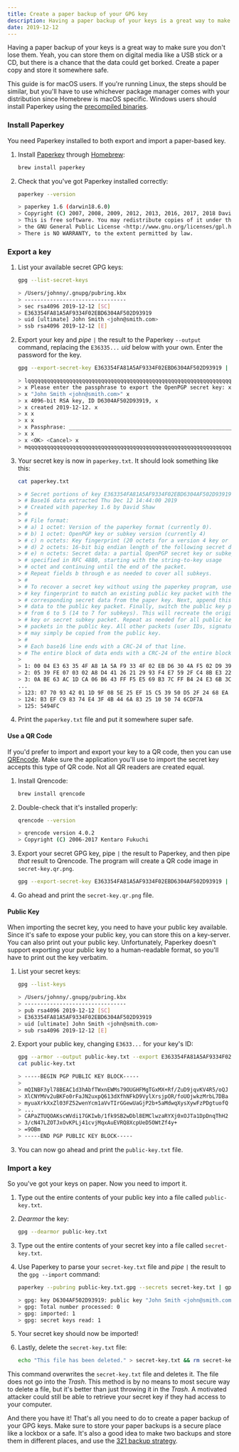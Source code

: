 ```yaml
---
title: Create a paper backup of your GPG key
description: Having a paper backup of your keys is a great way to make sure you don't lose them. Yeah, you can store them on digital media like a USB stick or a CD, but there is a chance that the data could get borked. Create a paper copy and store it somewhere safe.
date: 2019-12-12
---
```


Having a paper backup of your keys is a great way to make sure you don't lose them. Yeah, you can store them on digital media like a USB stick or a CD, but there is a chance that the data could get borked. Create a paper copy and store it somewhere safe.

This guide is for macOS users. If you're running Linux, the steps should be similar, but you'll have to use whichever package manager comes with your distribution since Homebrew is macOS specific. Windows users should install Paperkey using the [precompiled binaries](https://www.jabberwocky.com/software/paperkey/).

### Install Paperkey

You need Paperkey installed to both export and import a paper-based key.

1. Install [Paperkey](https://www.jabberwocky.com/software/paperkey/) through [Homebrew](https://brew.sh/):

    ```bash
    brew install paperkey
    ```

1. Check that you've got Paperkey installed correctly:

    ```bash
    paperkey --version

    > paperkey 1.6 (darwin18.6.0)
    > Copyright (C) 2007, 2008, 2009, 2012, 2013, 2016, 2017, 2018 David Shaw <dshaw@jabberwocky.com>
    > This is free software. You may redistribute copies of it under the terms of
    > the GNU General Public License <http://www.gnu.org/licenses/gpl.html>.
    > There is NO WARRANTY, to the extent permitted by law.
    ```

### Export a key

1. List your available secret GPG keys:

    ```bash
    gpg --list-secret-keys

    > /Users/johnny/.gnupg/pubring.kbx
    > --------------------------------
    > sec rsa4096 2019-12-12 [SC]
    > E363354FA81A5AF9334F02EBD6304AF502D93919
    > uid [ultimate] John Smith <john@smith.com>
    > ssb rsa4096 2019-12-12 [E]
    ```

1. Export your key and _pipe_ `|` the result to the Paperkey `--output` command, replacing the `E36335...` _uid_ below with your own. Enter the password for the key.

    ```bash
    gpg --export-secret-key E363354FA81A5AF9334F02EBD6304AF502D93919 | paperkey --output paperkey.txt

    > lqqqqqqqqqqqqqqqqqqqqqqqqqqqqqqqqqqqqqqqqqqqqqqqqqqqqqqqqqqqqqqqqqqqqqqqqqqqqqk
    > x Please enter the passphrase to export the OpenPGP secret key: x
    > x "John Smith <john@smith.com>" x
    > x 4096-bit RSA key, ID D6304AF502D93919, x
    > x created 2019-12-12. x
    > x x
    > x x
    > x Passphrase: _______________________________________________________________ x
    > x x
    > x <OK> <Cancel> x
    > mqqqqqqqqqqqqqqqqqqqqqqqqqqqqqqqqqqqqqqqqqqqqqqqqqqqqqqqqqqqqqqqqqqqqqqqqqqqqqj
    ```

1. Your secret key is now in `paperkey.txt`. It should look something like this:

    ```bash
    cat paperkey.txt

    > # Secret portions of key E363354FA81A5AF9334F02EBD6304AF502D93919
    > # Base16 data extracted Thu Dec 12 14:44:00 2019
    > # Created with paperkey 1.6 by David Shaw
    > #
    > # File format:
    > # a) 1 octet: Version of the paperkey format (currently 0).
    > # b) 1 octet: OpenPGP key or subkey version (currently 4)
    > # c) n octets: Key fingerprint (20 octets for a version 4 key or subkey)
    > # d) 2 octets: 16-bit big endian length of the following secret data
    > # e) n octets: Secret data: a partial OpenPGP secret key or subkey packet as
    > # specified in RFC 4880, starting with the string-to-key usage
    > # octet and continuing until the end of the packet.
    > # Repeat fields b through e as needed to cover all subkeys.
    > #
    > # To recover a secret key without using the paperkey program, use the
    > # key fingerprint to match an existing public key packet with the
    > # corresponding secret data from the paper key. Next, append this secret
    > # data to the public key packet. Finally, switch the public key packet tag
    > # from 6 to 5 (14 to 7 for subkeys). This will recreate the original secret
    > # key or secret subkey packet. Repeat as needed for all public key or subkey
    > # packets in the public key. All other packets (user IDs, signatures, etc.)
    > # may simply be copied from the public key.
    > #
    > # Each base16 line ends with a CRC-24 of that line.
    > # The entire block of data ends with a CRC-24 of the entire block of data.
    >
    > 1: 00 04 E3 63 35 4F A8 1A 5A F9 33 4F 02 EB D6 30 4A F5 02 D9 39 19 494042
    > 2: 05 39 FE 07 03 02 A8 D4 41 26 21 29 93 F4 E7 59 2F C4 8B E3 22 C3 E5C919
    > 3: 0A BE 63 AC 1D CA 06 B6 43 FF F5 E5 69 B3 7C FF B4 24 E3 6B 3C DD 3BEEE4
    ...
    > 123: 07 70 93 42 01 1D 9F 08 5E 25 EF 15 C5 39 50 D5 2F 24 68 EA F3 52 088714
    > 124: B3 EF C9 83 74 E4 3F 4B 44 6A 83 25 10 50 74 6CDF7A
    > 125: 5494FC
    ```

1. Print the `paperkey.txt` file and put it somewhere super safe.

#### Use a QR Code

If you'd prefer to import and export your key to a QR code, then you can use [QREncode](https://formulae.brew.sh/formula/qrencode). Make sure the application you'll use to import the secret key accepts this type of QR code. Not all QR readers are created equal.

1. Install Qrencode:

    ```bash
    brew install qrencode
    ```

1. Double-check that it's installed properly:

    ```bash
    qrencode --version

    > qrencode version 4.0.2
    > Copyright (C) 2006-2017 Kentaro Fukuchi
    ```

1. Export your secret GPG key, pipe `|` the result to Paperkey, and then pipe _that_ result to Qrencode. The program will create a QR code image in `secret-key.qr.png`.

    ```bash
    gpg --export-secret-key E363354FA81A5AF9334F02EBD6304AF502D93919 | paperkey --output-type raw | qrencode --8bit --output secret-key.qr.png
    ```

1. Go ahead and print the `secret-key.qr.png` file.

#### Public Key

When importing the secret key, you need to have your public key available. Since it's safe to expose your public key, you can store this on a key-server. You can also print out your public key. Unfortunately, Paperkey doesn't support exporting your public key to a human-readable format, so you'll have to print out the key verbatim.

1. List your secret keys:

    ```bash
    gpg --list-keys

    > /Users/johnny/.gnupg/pubring.kbx
    > --------------------------------
    > pub rsa4096 2019-12-12 [SC]
    > E363354FA81A5AF9334F02EBD6304AF502D93919
    > uid [ultimate] John Smith <john@smith.com>
    > sub rsa4096 2019-12-12 [E]
    ```

1. Export your public key, changing `E3633...` for your key's ID:

    ```bash
    gpg --armor --output public-key.txt --export E363354FA81A5AF9334F02EBD6304AF502D93919
    cat public-key.txt

    > -----BEGIN PGP PUBLIC KEY BLOCK-----
    >
    > mQINBF3yl78BEAC1d3hAbfTWxnEWMs79OUGHFMgTGxMX+Rf/ZuD9jqvKV4R5/oQJ
    > XlCNYMVv2uBKFo0rFaJN2uxpQ613dXfhNFkD9VylXrsjpOR/foUOjwkzMrbL7DBa
    > myuaXrkXxZl03FZ52wenYcm1aVvTIrGGewUaGjP2b+5aMdwqXysXywFzPDgtuofQ
    > ...
    > CAPaZTUQOAKscWVdi17GKIwb/1fk9SB2wDbl8EMClwzaRYXj0xOJTa1DpDnqThH2
    > 3/cN47LZOTJxOvKPLj41cvjMqxAuEVRQ8XcpUeD5OWtZf4y+
    > =9OBm
    > -----END PGP PUBLIC KEY BLOCK-----
    ```

1. You can now go ahead and print the `public-key.txt` file.

### Import a key

So you've got your keys on paper. Now you need to import it.

1. Type out the entire contents of your public key into a file called `public-key.txt`.
1. _Dearmor_ the key:

    ```bash
    gpg --dearmor public-key.txt
    ```

1. Type out the entire contents of your secret key into a file called `secret-key.txt`.
1. Use Paperkey to parse your `secret-key.txt` file and _pipe_ `|` the result to the `gpg --import` command:

    ```bash
    paperkey --pubring public-key.txt.gpg --secrets secret-key.txt | gpg --import

    > gpg: key D6304AF502D93919: public key "John Smith <john@smith.com>" imported
    > gpg: Total number processed: 0
    > gpg: imported: 1
    > gpg: secret keys read: 1
    ```

1. Your secret key should now be imported!
1. Lastly, delete the `secret-key.txt` file:

    ```bash
    echo "This file has been deleted." > secret-key.txt && rm secret-key.txt
    ```

 This command overwrites the `secret-key.txt` file and deletes it. The file does not go into the _Trash_. This method is by no means to most secure way to delete a file, but it's better than just throwing it in the _Trash_. A motivated attacker could still be able to retrieve your secret key if they had access to your computer.

And there you have it! That's all you need to do to create a paper backup of your GPG keys. Make sure to store your paper backups is a secure place like a lockbox or a safe. It's also a good idea to make two backups and store them in different places, and use the [321 backup strategy](https://en.wikipedia.org/wiki/Backup#Storage).
